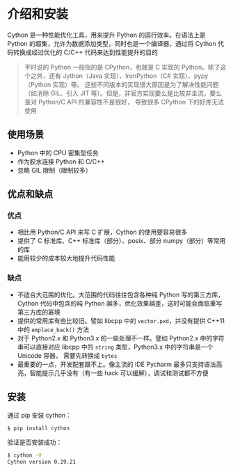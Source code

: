 # 介绍和安装

Cython 是一种性能优化工具，用来提升 Python 的运行效率。在语法上是 Python 的超集，允许为数据添加类型，同时也是一个编译器，通过将 Cython 代码转换成经过优化的 C/C++ 代码来达到性能提升的目的

> 平时说的 Python 一般指的是 CPython，也就是 C 实现的 Python。除了这个之外，还有 Jython（Java 实现）、IronPython（C# 实现）、pypy（Python 实现）等。
这些不同版本的实现很大原因是为了解决性能问题（如消除 GIL、引入 JIT 等）。但是，非官方实现要么是比较非主流，要么是对 Python/C API 的兼容性不是很好，
导致很多 CPython 下的好库无法使用

## 使用场景

- Python 中的 CPU 密集型任务
- 作为胶水连接 Python 和 C/C++
- 忽略 GIL 限制（限制较多）

## 优点和缺点

### 优点

- 相比用 Python/C API 来写 C 扩展，Cython 的使用要容易很多
- 提供了 C 标准库、C++ 标准库（部分）、posix、部分 numpy（部分）等常用的库
- 能用较少的成本较大地提升代码性能

### 缺点

- 不适合大范围的优化。大范围的代码往往包含各种纯 Python 写的第三方库，Cython 代码中包含的纯 Python 越多，优化效果越差，这时可能会面临重写第三方库的窘境
- 提供的常用库有些比较旧。譬如 libcpp 中的 `vector.pxd`，并没有提供 C++11 中的 `emplace_back()` 方法
- 对于 Python2.x 和 Python3.x 的一些处理不一样。譬如 Python2.x 中的字符串可以直接对应 libcpp 中的 `string` 类型，Python3.x 中的字符串是一个 Unicode 容器，
    需要先转换成 `bytes`
- 最重要的一点，开发配套跟不上。像主流的 IDE Pycharm 最多只支持语法高亮，智能提示几乎没有（有一些 hack 可以缓解），调试和测试都不方便

## 安装

通过 pip 安装 cython：

```bash
$ pip install cython
```

验证是否安装成功：

```bash
$ cython -V
Cython version 0.29.21
```
